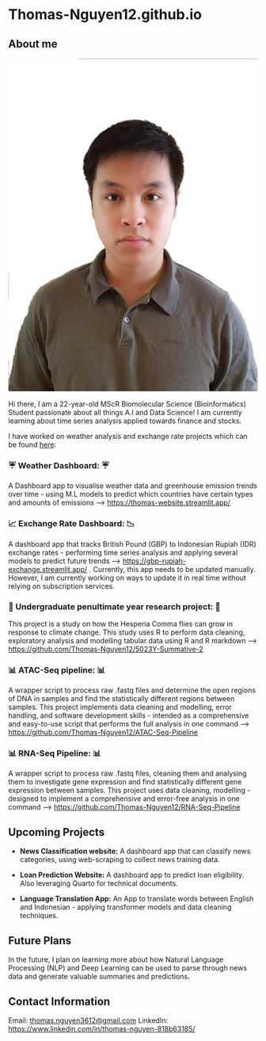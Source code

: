 # Thomas-Nguyen12.github.io


## About me 

![alt text](https://github.com/Thomas-Nguyen12/Thomas-Nguyen12.github.io/blob/main/images/linkedin_picture.JPG?raw=true)



Hi there, I am a 22-year-old MScR Biomolecular Science (Bioinformatics) Student passionate about all things A.I and Data Science! I am currently learning about time series analysis applied towards finance and stocks. 

I have worked on weather analysis and exchange rate projects which can be found <u>here</u>: 

### ☔ Weather Dashboard: ☔
A Dashboard app to visualise weather data and greenhouse emission trends over time - using M.L models to predict which countries have certain types and amounts of emissions --> https://thomas-website.streamlit.app/

### 📈 Exchange Rate Dashboard: 📉 
A dashboard app that tracks British Pound (GBP) to Indonesian Rupiah (IDR) exchange rates - performing time series analysis and applying several models to predict future trends --> https://gbp-rupiah-exchange.streamlit.app/ . Currently, this app needs to be updated manually. However, I am currently working on ways to update it in real time without relying on subscription services.

### 🔬 Undergraduate penultimate year research project: 🔬
This project is a study on how the Hesperia Comma flies can grow in response to climate change.  This study uses R to perform data cleaning, exploratory analysis and modelling tabular data using R and R markdown --> https://github.com/Thomas-Nguyen12/5023Y-Summative-2

### 📊 ATAC-Seq pipeline: 📊
A wrapper script to process raw .fastq files and determine the open regions of DNA in samples and find the statistically different regions between samples. This project implements data cleaning and modelling, error handling, and software development skills - intended as a comprehensive and easy-to-use script that performs the full analysis in one command --> https://github.com/Thomas-Nguyen12/ATAC-Seq-Pipeline
  
### 📊 RNA-Seq Pipeline: 📊
A wrapper script to process raw .fastq files, cleaning them and analysing them to investigate gene expression and find statistically different gene expression between samples. This project uses data cleaning, modelling - designed to implement a comprehensive and error-free analysis in one command --> https://github.com/Thomas-Nguyen12/RNA-Seq-Pipeline

## Upcoming Projects

- <b>News Classification website:</b> A dashboard app that can classify news categories, using web-scraping to collect news training data.

- <b>Loan Prediction Website:</b> A dashboard app to predict loan eligibility. Also leveraging Quarto for technical documents.

- <b>Language Translation App:</b> An App to translate words between English and Indonesian - applying transformer models and data cleaning techniques.

## Future Plans

In the future, I plan on learning more about how Natural Language Processing (NLP) and Deep Learning can be used to parse through news data and generate valuable summaries and predictions.

## Contact Information
Email: thomas.nguyen3612@gmail.com
LinkedIn: https://www.linkedin.com/in/thomas-nguyen-818b63185/

